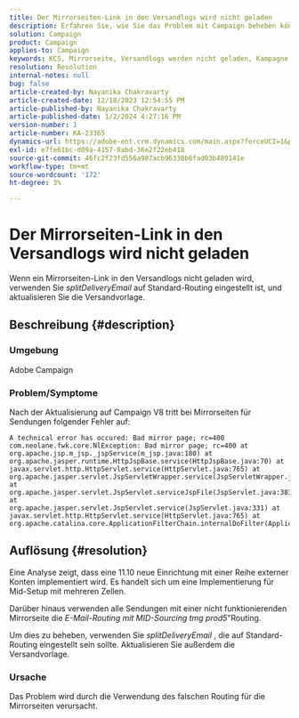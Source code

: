 ```yaml
---
title: Der Mirrorseiten-Link in den Versandlogs wird nicht geladen
description: Erfahren Sie, wie Sie das Problem mit Campaign beheben können, bei dem Mirrorseiten-Links in Versandlogs nicht geladen werden.
solution: Campaign
product: Campaign
applies-to: Campaign
keywords: KCS, Mirrorseite, Versandlogs werden nicht geladen, Kampagne, Upgrade auf Kampagne V8
resolution: Resolution
internal-notes: null
bug: false
article-created-by: Nayanika Chakravarty
article-created-date: 12/18/2023 12:54:55 PM
article-published-by: Nayanika Chakravarty
article-published-date: 1/2/2024 4:27:16 PM
version-number: 1
article-number: KA-23365
dynamics-url: https://adobe-ent.crm.dynamics.com/main.aspx?forceUCI=1&pagetype=entityrecord&etn=knowledgearticle&id=bbc7339f-a49d-ee11-be37-6045bd006079
exl-id: e7fe61bc-d09a-4157-8abd-36e2f22eb418
source-git-commit: 46fc2f23fd556a987acb96338b6fad03b489141e
workflow-type: tm+mt
source-wordcount: '172'
ht-degree: 3%

---
```


# Der Mirrorseiten-Link in den Versandlogs wird nicht geladen


Wenn ein Mirrorseiten-Link in den Versandlogs nicht geladen wird, verwenden Sie *splitDeliveryEmail* auf Standard-Routing eingestellt ist, und aktualisieren Sie die Versandvorlage.

## Beschreibung {#description}


### Umgebung

Adobe Campaign

### Problem/Symptome

Nach der Aktualisierung auf Campaign V8 tritt bei Mirrorseiten für Sendungen folgender Fehler auf:


```
A technical error has occured: Bad mirror page; rc=400 
com.neolane.fwk.core.NlException: Bad mirror page; rc=400 at 
org.apache.jsp.m_jsp._jspService(m_jsp.java:180) at 
org.apache.jasper.runtime.HttpJspBase.service(HttpJspBase.java:70) at 
javax.servlet.http.HttpServlet.service(HttpServlet.java:765) at 
org.apache.jasper.servlet.JspServletWrapper.service(JspServletWrapper.java:465) at 
org.apache.jasper.servlet.JspServlet.serviceJspFile(JspServlet.java:383) at 
org.apache.jasper.servlet.JspServlet.service(JspServlet.java:331) at 
javax.servlet.http.HttpServlet.service(HttpServlet.java:765) at 
org.apache.catalina.core.ApplicationFilterChain.internalDoFilter(ApplicationFilterChain.java:231)
```



## Auflösung {#resolution}


Eine Analyse zeigt, dass eine 11.10 neue Einrichtung mit einer Reihe externer Konten implementiert wird. Es handelt sich um eine Implementierung für Mid-Setup mit mehreren Zellen.

Darüber hinaus verwenden alle Sendungen mit einer nicht funktionierenden Mirrorseite die *E-Mail-Routing mit MID-Sourcing tmg prod5*&quot;Routing.

Um dies zu beheben, verwenden Sie *splitDeliveryEmail* , die auf Standard-Routing eingestellt sein sollte. Aktualisieren Sie außerdem die Versandvorlage.

### Ursache

Das Problem wird durch die Verwendung des falschen Routing für die Mirrorseiten verursacht.
